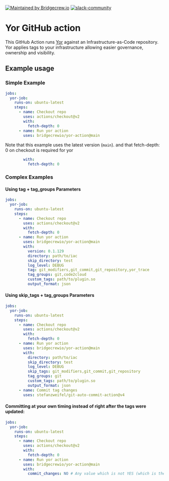 [![Maintained by Bridgecrew.io](https://img.shields.io/badge/maintained%20by-bridgecrew.io-blueviolet)](https://bridge.dev/2WBms5Q)
[![slack-community](https://slack.bridgecrew.io/badge.svg)](https://slack.bridgecrew.io/?utm_source=github&utm_medium=organic_oss&utm_campaign=checkov-action)

# Yor GitHub action

This GitHub Action runs [Yor](https://github.com/bridgecrewio/yor) against an Infrastructure-as-Code repository.
Yor applies tags to your infrastructure allowing easier governance, ownership and visibility.

## Example usage

### Simple Example
```yaml
jobs:
  yor-job:
    runs-on: ubuntu-latest
    steps:
      - name: Checkout repo
        uses: actions/checkout@v2
        with:
          fetch-depth: 0
      - name: Run yor action
        uses: bridgecrewio/yor-action@main
```

Note that this example uses the latest version (`main`).
and that fetch-depth: 0 on checkout is required for yor
```yaml
        with:
          fetch-depth: 0
```
### Complex Examples
#### Using tag + tag_groups Parameters
```yaml
jobs:
  yor-job:
    runs-on: ubuntu-latest
    steps:
      - name: Checkout repo
        uses: actions/checkout@v2
        with:
          fetch-depth: 0
      - name: Run yor action
        uses: bridgecrewio/yor-action@main
        with:
          version: 0.1.129
          directory: path/to/iac
          skip_directory: test
          log_level: DEBUG
          tag: git_modifiers,git_commit,git_repository,yor_trace
          tag_groups: git,code2cloud
          custom_tags: path/to/plugin.so
          output_format: json
```

#### Using skip_tags + tag_groups Parameters
```yaml
jobs:
  yor-job:
    runs-on: ubuntu-latest
    steps:
      - name: Checkout repo
        uses: actions/checkout@v2
        with:
          fetch-depth: 0
      - name: Run yor action
        uses: bridgecrewio/yor-action@main
        with:
          directory: path/to/iac
          skip_directory: test
          log_level: DEBUG
          skip_tags: git_modifiers,git_commit,git_repository
          tag_groups: git
          custom_tags: path/to/plugin.so
          output_format: json
      - name: Commit tag changes
        uses: stefanzweifel/git-auto-commit-action@v4
```
#### Committing at your own timing instead of right after the tags were updated:
```yaml
jobs:
  yor-job:
    runs-on: ubuntu-latest
    steps:
      - name: Checkout repo
        uses: actions/checkout@v2
        with:
          fetch-depth: 0
      - name: Run yor action
        uses: bridgecrewio/yor-action@main
        with:
          commit_changes: NO # Any value which is not YES (which is the default value) will lead to no commit
```
